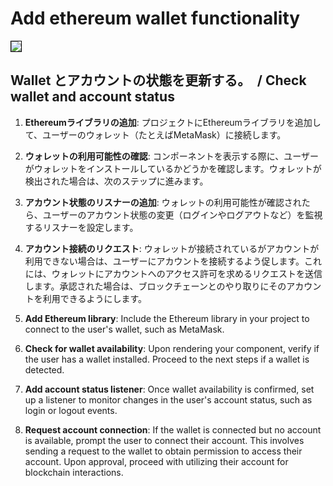 # Add ethereum wallet functionality

<img src="https://github.com/airinterface/ethereum101/assets/2448586/5bc6a10c-8cfd-4b98-91dc-0abb195fc5fe" style="max-width: 100%;border:  solid 1px black;" /> 


## Wallet とアカウントの状態を更新する。　/ Check wallet and account status


1. **Ethereumライブラリの追加**: プロジェクトにEthereumライブラリを追加して、ユーザーのウォレット（たとえばMetaMask）に接続します。

2. **ウォレットの利用可能性の確認**: コンポーネントを表示する際に、ユーザーがウォレットをインストールしているかどうかを確認します。ウォレットが検出された場合は、次のステップに進みます。

3. **アカウント状態のリスナーの追加**: ウォレットの利用可能性が確認されたら、ユーザーのアカウント状態の変更（ログインやログアウトなど）を監視するリスナーを設定します。

4. **アカウント接続のリクエスト**: ウォレットが接続されているがアカウントが利用できない場合は、ユーザーにアカウントを接続するよう促します。これには、ウォレットにアカウントへのアクセス許可を求めるリクエストを送信します。承認された場合は、ブロックチェーンとのやり取りにそのアカウントを利用できるようにします。




1. **Add Ethereum library**: Include the Ethereum library in your project to connect to the user's wallet, such as MetaMask.

2. **Check for wallet availability**: Upon rendering your component, verify if the user has a wallet installed. Proceed to the next steps if a wallet is detected.

3. **Add account status listener**: Once wallet availability is confirmed, set up a listener to monitor changes in the user's account status, such as login or logout events.

4. **Request account connection**: If the wallet is connected but no account is available, prompt the user to connect their account. This involves sending a request to the wallet to obtain permission to access their account. Upon approval, proceed with utilizing their account for blockchain interactions.

